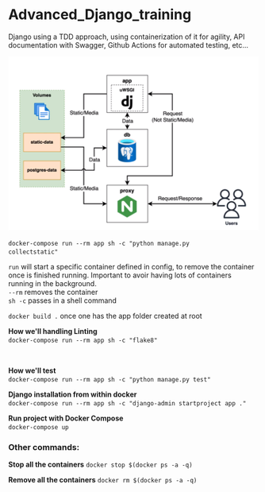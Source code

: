 # Advanced_Django_training
Django using a TDD approach, using containerization of it for agility, API documentation with Swagger, Github Actions for automated testing, etc...



![docker_compose_setup](docker_compose_setup.png)



<code>docker-compose run --rm app sh -c "python manage.py collectstatic"</code> <br>

```run``` will start a specific container defined in config, to remove the container once is finished running. Important to avoir having lots of containers running in the background. <br>
```--rm``` removes the container <br>
```sh -c``` passes in a shell command






```docker build .``` once one has the app folder created at root <br>



**How we'll handling Linting** <br>
```docker-compose run --rm app sh -c "flake8"```

<br>

**How we'll test** <br>
```docker-compose run --rm app sh -c "python manage.py test"```
<br>


**Django installation from within docker**<br>
```docker-compose run --rm app sh -c "django-admin startproject app ."```
<br>


**Run project with Docker Compose**<br>
```docker-compose up```
<br>


### Other commands:


**Stop all the containers**
```docker stop $(docker ps -a -q)```


**Remove all the containers**
```docker rm $(docker ps -a -q)```
